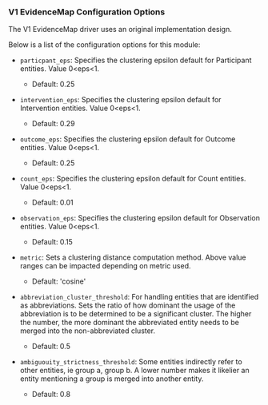### V1 EvidenceMap Configuration Options

The V1 EvidenceMap driver uses an original implementation design.

Below is a list of the configuration options for this module:

- `particpant_eps`: Specifies the clustering epsilon default for Participant entities. Value 0<eps<1.
    - Default: 0.25

- `intervention_eps`: Specifies the clustering epsilon default for Intervention entities. Value 0<eps<1.
    - Default: 0.29

- `outcome_eps`: Specifies the clustering epsilon default for Outcome entities. Value 0<eps<1.
    - Default: 0.25

- `count_eps`: Specifies the clustering epsilon default for Count entities. Value 0<eps<1.
    - Default: 0.01

- `observation_eps`: Specifies the clustering epsilon default for Observation entities. Value 0<eps<1.
    - Default: 0.15

- `metric`: Sets a clustering distance computation method. Above value ranges can be impacted depending on metric used.
    - Default: 'cosine'

- `abbreviation_cluster_threshold`: For handling entities that are identified as abbreviations. Sets the ratio of how
  dominant the usage of the abbreviation is to be determined to be a significant cluster. The higher the number, the
  more dominant the abbreviated entity needs to be merged into the non-abbreviated cluster.
    - Default: 0.5

- `ambiguouity_strictness_threshold`: Some entities indirectly refer to other entities, ie group a, group b. A lower
  number makes it likelier an entity mentioning a group is merged into another entity.
    - Default: 0.8